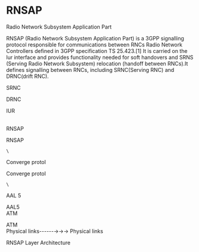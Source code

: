 # RNSAP


Radio Network Subsystem Application Part

RNSAP (Radio Network Subsystem Application Part) is a 3GPP signalling
protocol responsible for communications between RNCs Radio Network
Controllers defined in 3GPP specification TS 25.423.\[1\] It is carried
on the lur interface and provides functionality needed for soft
handovers and SRNS (Serving Radio Network Subsystem) relocation (handoff
between RNCs).It defines signalling between RNCs, including SRNC(Serving
RNC) and DRNC(drift RNC).

SRNC

DRNC

IUR

\
RNSAP

RNSAP

    \

Converge protol

Converge protol

    \

AAL 5

AAL5\
ATM

ATM\
Physical links------→→→ Physical links

RNSAP Layer Architecture

